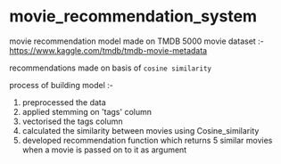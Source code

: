 # movie_recommendation_system

movie recommendation model made on TMDB 5000 movie dataset :- https://www.kaggle.com/tmdb/tmdb-movie-metadata

recommendations made on basis of `cosine similarity`

process of building model :- 
   1. preprocessed the data 
   2.  applied stemming on 'tags' column
   3.  vectorised the tags column
   4.  calculated the similarity between movies using Cosine_similarity 
   5.  developed recommendation function which returns 5 similar movies when a movie is passed on to it as argument
